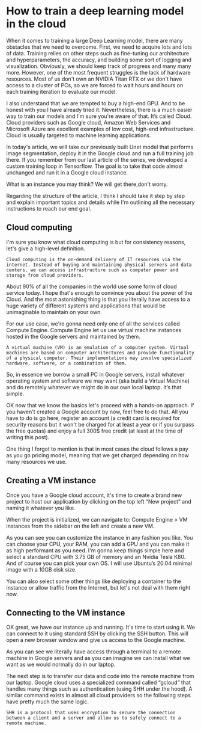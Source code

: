 # How to train a deep learning model in the cloud
When it comes to training a large Deep Learning model, there are many obstacles that we need to overcome. First, we need to acquire lots and lots of data. Training relies on other steps such as fine-tuning our architecture and hyperparameters, the accuracy, and building some sort of logging and visualization. Obviously, we should keep track of progress and many many more. However, one of the most frequent struggles is the lack of hardware resources. Most of us don't own an NVIDIA Titan RTX or we don't have access to a cluster of PCs, so we are forced to wait hours and hours on each training iteration to evaluate our model.

I also understand that we are tempted to buy a high-end GPU. And to be honest with you I have already tried it. Nevertheless, there is a much easier way to train our models and I'm sure you're aware of that. It’s called Cloud. Cloud providers such as Google cloud, Amazon Web Services and Microsoft Azure are excellent examples of low cost, high-end infrastructure. Cloud is usually targeted to machine learning applications.

In today's article, we will take our previously built Unet model that performs image segmentation, deploy it in the Google cloud and run a full training job there. If you remember from our last article of the series, we developed a custom training loop in Tensorflow. The goal is to take that code almost unchanged and run it in a Google cloud instance.

What is an instance you may think? We will get there,don't worry.

Regarding the structure of the article, I think I should take it step by step and explain important topics and details while I'm outlining all the necessary instructions to reach our end goal.

## Cloud computing
I'm sure you know what cloud computing is but for consistency reasons, let's give a high-level definition.

```
Cloud computing is the on-demand delivery of IT resources via the internet. Instead of buying and maintaining physical servers and data centers, we can access infrastructure such as computer power and storage from cloud providers.
```

About 90% of all the companies in the world use some form of cloud service today. I hope that's enough to convince you about the power of the Cloud. And the most astonishing thing is that you literally have access to a huge variety of different systems and applications that would be unimaginable to maintain on your own.

For our use case, we're gonna need only one of all the services called Compute Engine. Compute Engine let us use virtual machine instances hosted in the Google servers and maintained by them.

```
A virtual machine (VM) is an emulation of a computer system. Virtual machines are based on computer architectures and provide functionality of a physical computer. Their implementations may involve specialized hardware, software, or a combination of them.
```

So, in essence we borrow a small PC in Google servers, install whatever operating system and software we may want (aka build a Virtual Machine) and do remotely whatever we might do in our own local laptop. It’s that simple.

OK now that we know the basics let's proceed with a hands-on approach. If you haven't created a Google account by now, feel free to do that. All you have to do is go here, register an account (a credit card is required for security reasons but it won't be charged for at least a year or if you surpass the free quotas) and enjoy a full 300$ free credit (at least at the time of writing this post).

One thing I forgot to mention is that in most cases the cloud follows a pay as you go pricing model, meaning that we get charged depending on how many resources we use.

## Creating a VM instance
Once you have a Google cloud account, it's time to create a brand new project to host our application by clicking on the top left “New project” and naming it whatever you like.


When the project is initialized, we can navigate to: Compute Engine > VM instances from the sidebar on the left and create a new VM.

As you can see you can customize the instance in any fashion you like. You can choose your CPU, your RAM, you can add a GPU and you can make it as high performant as you need. I'm gonna keep things simple here and select a standard CPU with 3.75 GB of memory and an Nvidia Tesla K80. And of course you can pick your own OS. I will use Ubuntu’s 20.04 minimal image with a 10GB disk size.

You can also select some other things like deploying a container to the instance or allow traffic from the Internet, but let's not deal with them right now.

## Connecting to the VM instance
OK great, we have our instance up and running. It's time to start using it. We can connect to it using standard SSH by clicking the SSH button. This will open a new browser window and give us access to the Google machine.

As you can see we literally have access through a terminal to a remote machine in Google servers and as you can imagine we can install what we want as we would normally do in our laptop.

The next step is to transfer our data and code into the remote machine from our laptop. Google cloud uses a specialized command called “gcloud” that handles many things such as authentication (using SHH under the hood). A similar command exists in almost all cloud providers so the following steps have pretty much the same logic.

```
SHH is a protocol that uses encryption to secure the connection between a client and a server and allow us to safely connect to a remote machine.
```

